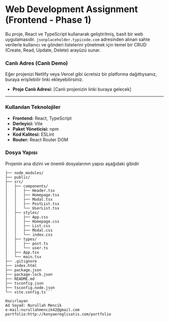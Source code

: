 # Web Development Assignment (Frontend - Phase 1)

Bu proje, React ve TypeScript kullanarak geliştirilmiş, basit bir web uygulamasıdır. `jsonplaceholder.typicode.com` adresinden alınan sahte verilerle kullanıcı ve gönderi listelerini yönetmek için temel bir CRUD (Create, Read, Update, Delete) arayüzü sunar.

### Canlı Adres (Canlı Demo)

Eğer projenizi Netlify veya Vercel gibi ücretsiz bir platforma dağıttıysanız, buraya erişilebilir linki ekleyebilirsiniz.

- **Proje Canlı Adresi:** [Canlı projenizin linki buraya gelecek]

---

### Kullanılan Teknolojiler

- **Frontend:** React, TypeScript
- **Derleyici:** Vite
- **Paket Yöneticisi:** npm
- **Kod Kalitesi:** ESLint
- **Router:** React Router DOM

### Dosya Yapısı

Projenin ana dizini ve önemli dosyalarının yapısı aşağıdaki gibidir

````
├── node_modules/
├── public/
├── src/
│   ├── components/
│   │   ├── Header.tsx
│   │   ├── Homepage.tsx
│   │   ├── Modal.tsx
│   │   ├── PostList.tsx
│   │   └── UserList.tsx
│   ├── styles/                  
│   │   ├── App.css
│   │   ├── Homepage.css
│   │   ├── List.css
│   │   ├── Modal.css
│   │   └── index.css
│   ├── types/
│   │   ├── post.ts
│   │   └── user.ts
│   ├── App.tsx                  
│   └── main.tsx                 
├── .gitignore
├── index.html
├── package.json
├── package-lock.json
├── README.md
├── tsconfig.json
├── tsconfig.node.json
└── vite.config.ts```

Hazırlayan
Ad Soyad: Nurullah Mencik
e-mail:nurullahmencik42@gmail.com
portfolio:http://konyaereglisatis.com/portfolio
````
